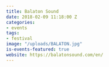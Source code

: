 ```yaml
---
title: Balaton Sound
date: 2018-02-09 11:18:00 Z
categories:
- events
tags:
- festival
image: "/uploads/BALATON.jpg"
is-events-featured: true
website: https://balatonsound.com/en/
---
```


